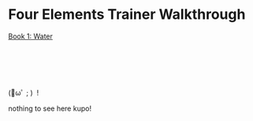 # Four Elements Trainer Walkthrough

[Book 1: Water](https://github.com/maim-lain/fourelements/blob/master/book-1/home.md)  

<br>
<br>
<br>
<br>

(ﾟωﾟ ; ) &nbsp;!

nothing to see here kupo!
